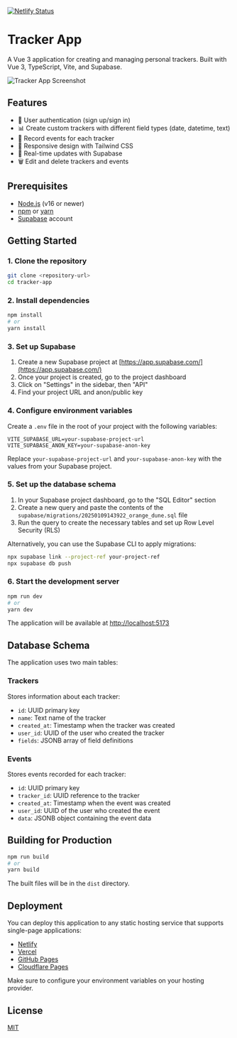 [![Netlify Status](https://api.netlify.com/api/v1/badges/0026d86e-8d94-44dd-9c4c-a91ea9950d76/deploy-status?branch=main)](https://app.netlify.com/sites/trackers-mlg/deploys)

# Tracker App

A Vue 3 application for creating and managing personal trackers. Built with Vue 3, TypeScript, Vite, and Supabase.

![Tracker App Screenshot](https://placehold.co/600x400/amber/white?text=Tracker+App)

## Features

- 🔐 User authentication (sign up/sign in)
- 📊 Create custom trackers with different field types (date, datetime, text)
- 📝 Record events for each tracker
- 📱 Responsive design with Tailwind CSS
- 🔄 Real-time updates with Supabase
- 🗑️ Edit and delete trackers and events

## Prerequisites

- [Node.js](https://nodejs.org/) (v16 or newer)
- [npm](https://www.npmjs.com/) or [yarn](https://yarnpkg.com/)
- [Supabase](https://supabase.com/) account

## Getting Started

### 1. Clone the repository

```bash
git clone <repository-url>
cd tracker-app
```

### 2. Install dependencies

```bash
npm install
# or
yarn install
```

### 3. Set up Supabase

1. Create a new Supabase project at [https://app.supabase.com/](https://app.supabase.com/)
2. Once your project is created, go to the project dashboard
3. Click on "Settings" in the sidebar, then "API"
4. Find your project URL and anon/public key

### 4. Configure environment variables

Create a `.env` file in the root of your project with the following variables:

```
VITE_SUPABASE_URL=your-supabase-project-url
VITE_SUPABASE_ANON_KEY=your-supabase-anon-key
```

Replace `your-supabase-project-url` and `your-supabase-anon-key` with the values from your Supabase project.

### 5. Set up the database schema

1. In your Supabase project dashboard, go to the "SQL Editor" section
2. Create a new query and paste the contents of the `supabase/migrations/20250109143922_orange_dune.sql` file
3. Run the query to create the necessary tables and set up Row Level Security (RLS)

Alternatively, you can use the Supabase CLI to apply migrations:

```bash
npx supabase link --project-ref your-project-ref
npx supabase db push
```

### 6. Start the development server

```bash
npm run dev
# or
yarn dev
```

The application will be available at [http://localhost:5173](http://localhost:5173)

## Database Schema

The application uses two main tables:

### Trackers

Stores information about each tracker:

- `id`: UUID primary key
- `name`: Text name of the tracker
- `created_at`: Timestamp when the tracker was created
- `user_id`: UUID of the user who created the tracker
- `fields`: JSONB array of field definitions

### Events

Stores events recorded for each tracker:

- `id`: UUID primary key
- `tracker_id`: UUID reference to the tracker
- `created_at`: Timestamp when the event was created
- `user_id`: UUID of the user who created the event
- `data`: JSONB object containing the event data

## Building for Production

```bash
npm run build
# or
yarn build
```

The built files will be in the `dist` directory.

## Deployment

You can deploy this application to any static hosting service that supports single-page applications:

- [Netlify](https://www.netlify.com/)
- [Vercel](https://vercel.com/)
- [GitHub Pages](https://pages.github.com/)
- [Cloudflare Pages](https://pages.cloudflare.com/)

Make sure to configure your environment variables on your hosting provider.

## License

[MIT](LICENSE)
